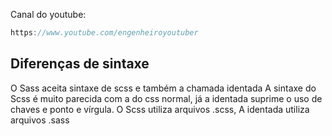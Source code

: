 Canal do youtube:

```js
https://www.youtube.com/engenheiroyoutuber
```

## Diferenças de sintaxe

O Sass aceita sintaxe de scss e também a chamada identada A sintaxe do Scss é
muito parecida com a do css normal, já a identada suprime o uso de chaves e
ponto e vírgula. O Scss utiliza arquivos .scss, A identada utiliza arquivos
.sass
